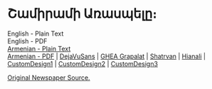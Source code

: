 # Շամիրամի Առասպելը։

English - Plain Text  
English - PDF  
[Armenian - Plain Text](full-text-armenian.md)  
[Armenian - PDF](https://cdn.solaranamnesis.com/ManukAbeghyan/abeghyan-shamiram-legend-1901.pdf) | [DejaVuSans](https://cdn.solaranamnesis.com/ManukAbeghyan/abeghyan-shamiram-legend-1901-dejavusans.pdf) | [GHEA Grapalat](https://cdn.solaranamnesis.com/ManukAbeghyan/abeghyan-shamiram-legend-1901-GHEAGrapalat.pdf) | [Shatrvan](https://cdn.solaranamnesis.com/ManukAbeghyan/abeghyan-shamiram-legend-1901-shatrvan.pdf) | [Hianali](https://cdn.solaranamnesis.com/ManukAbeghyan/abeghyan-shamiram-legend-1901-hianali.pdf) | [CustomDesign1](https://cdn.solaranamnesis.com/ManukAbeghyan/abeghyan-shamiram-legend-1901-custom01.pdf) | [CustomDesign2](https://cdn.solaranamnesis.com/ManukAbeghyan/abeghyan-shamiram-legend-1901-custom02.pdf) | [CustomDesign3](https://cdn.solaranamnesis.com/ManukAbeghyan/abeghyan-shamiram-legend-1901-custom03.pdf)  

[Original Newspaper Source.](https://arar.sci.am/dlibra/publication/85135)
